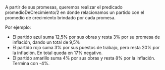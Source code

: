 
A partir de sus promesas, queremos realizar el predicado promedioDeCrecimiento/2 en donde relacionamos un partido con el promedio de crecimiento brindado por cada promesa. 

Por ejemplo:

* El partido azul suma 12,5% por sus obras y resta 3% por su promesa de inflación, dando un total de 9,5%
* El partido rojo suma 3% por sus puestos de trabajo, pero resta 20% por la inflación. En total queda en 17% negativo.
* El partido amarillo suma 4% por sus obras y resta 8% por la inflación. Termina con -4%.
